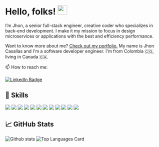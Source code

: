 # Hello, folks! <img src="https://raw.githubusercontent.com/MartinHeinz/MartinHeinz/master/wave.gif" width="30px">

I’m Jhon, a senior full-stack engineer, creative coder who specializes in back-end development. I make it my mission to focus in design microservices or applications with the best and efficiency  performance.

Want to know more about me? [Check out my portfolio.](https://braydoncoyer.dev/)
My name is Jhon Casallas and I'm a software developer engineer. I'm from Colombia 🇨🇴, living in Canada 🇨🇦.

📫 How to reach me:   
<br/>
[![LinkedIn Badge](https://img.shields.io/badge/LinkedIn-Profile-informational?style=flat&logo=linkedin&logoColor=white&color=0D76A8)](https://www.linkedin.com/in/jhoncbernal/)

## 💼 Skills

![](https://img.shields.io/badge/Code-TypeScript-informational?style=flat&logo=typescript&logoColor=white&color=80a1c1)
![](https://img.shields.io/badge/Code-JavaScript-informational?style=flat&logo=javascript&logoColor=white&color=80a1c1)
![](https://img.shields.io/badge/Code-CSharp-informational?style=flat&logo=csharp&logoColor=white&color=80a1c1)
![](https://img.shields.io/badge/Framework-NodeJS-informational?style=flat&logo=node.js&logoColor=white&color=80a1c1)
![](https://img.shields.io/badge/Framework-React-informational?style=flat&logo=react&logoColor=white&color=80a1c1)
![](https://img.shields.io/badge/Shell-Bash-informational?style=flat&logo=gnu-bash&logoColor=white&color=80a1c1)
![](https://img.shields.io/badge/Tools-MicrosoftSQL-informational?style=flat&logo=microsoftsqlserver&logoColor=white&color=80a1c1)
![](https://img.shields.io/badge/Tools-PostgreSQL-informational?style=flat&logo=postgresql&logoColor=white&color=80a1c1)
![](https://img.shields.io/badge/Tools-MongoDB-informational?style=flat&logo=mongodb&logoColor=white&color=80a1c1)
![](https://img.shields.io/badge/Tools-Docker-informational?style=flat&logo=docker&logoColor=white&color=80a1c1)
![](https://img.shields.io/badge/Cloud-Heroku-informational?style=flat&logo=heroku&logoColor=white&color=80a1c1)
![](https://img.shields.io/badge/Cloud-AWS-informational?style=flat&logo=amazonaws&logoColor=white&color=80a1c1)

## &#x1f4c8; GitHub Stats
![Github stats](https://github-readme-stats.vercel.app/api?username=jhoncbernal&theme=nord&show_icons=true&count_private=true)
![Top Languages Card](https://github-readme-stats.vercel.app/api/top-langs/?username=jhoncbernal&theme=nord&layout=compact)
<!--[![Visits Badge](https://badges.pufler.dev/visits/jhoncbernal/jhoncbernal)](https://badges.pufler.dev)--¡>
